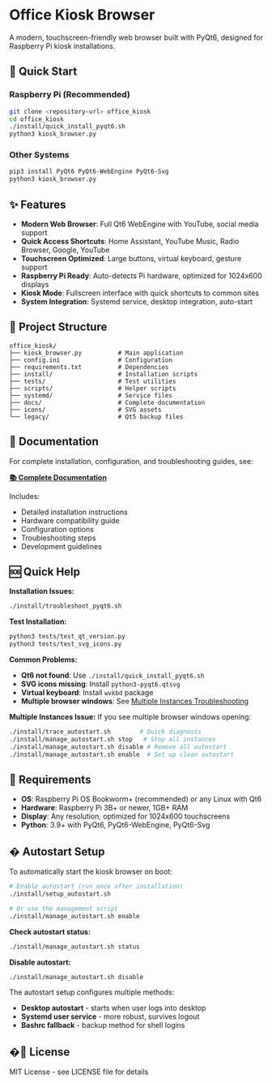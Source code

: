 # Office Kiosk Browser

A modern, touchscreen-friendly web browser built with PyQt6, designed for Raspberry Pi kiosk installations.

## 🚀 Quick Start

### Raspberry Pi (Recommended)
```bash
git clone <repository-url> office_kiosk
cd office_kiosk
./install/quick_install_pyqt6.sh
python3 kiosk_browser.py
```

### Other Systems
```bash
pip3 install PyQt6 PyQt6-WebEngine PyQt6-Svg
python3 kiosk_browser.py
```

## ✨ Features

- **Modern Web Browser**: Full Qt6 WebEngine with YouTube, social media support
- **Quick Access Shortcuts**: Home Assistant, YouTube Music, Radio Browser, Google, YouTube
- **Touchscreen Optimized**: Large buttons, virtual keyboard, gesture support
- **Raspberry Pi Ready**: Auto-detects Pi hardware, optimized for 1024x600 displays
- **Kiosk Mode**: Fullscreen interface with quick shortcuts to common sites
- **System Integration**: Systemd service, desktop integration, auto-start

## 📁 Project Structure

```
office_kiosk/
├── kiosk_browser.py          # Main application
├── config.ini                # Configuration
├── requirements.txt          # Dependencies
├── install/                  # Installation scripts
├── tests/                    # Test utilities
├── scripts/                  # Helper scripts
├── systemd/                  # Service files
├── docs/                     # Complete documentation
├── icons/                    # SVG assets
└── legacy/                   # Qt5 backup files
```

## 📖 Documentation

For complete installation, configuration, and troubleshooting guides, see:

**[📚 Complete Documentation](docs/README.md)**

Includes:
- Detailed installation instructions
- Hardware compatibility guide
- Configuration options
- Troubleshooting steps
- Development guidelines

## 🆘 Quick Help

**Installation Issues:**
```bash
./install/troubleshoot_pyqt6.sh
```

**Test Installation:**
```bash
python3 tests/test_qt_version.py
python3 tests/test_svg_icons.py
```

**Common Problems:**
- **Qt6 not found**: Use `./install/quick_install_pyqt6.sh`
- **SVG icons missing**: Install `python3-pyqt6.qtsvg`
- **Virtual keyboard**: Install `wvkbd` package
- **Multiple browser windows**: See [Multiple Instances Troubleshooting](docs/TROUBLESHOOTING_MULTIPLE_INSTANCES.md)

**Multiple Instances Issue:**
If you see multiple browser windows opening:
```bash
./install/trace_autostart.sh        # Quick diagnosis
./install/manage_autostart.sh stop   # Stop all instances
./install/manage_autostart.sh disable # Remove all autostart
./install/manage_autostart.sh enable  # Set up clean autostart
```

## 🔧 Requirements

- **OS**: Raspberry Pi OS Bookworm+ (recommended) or any Linux with Qt6
- **Hardware**: Raspberry Pi 3B+ or newer, 1GB+ RAM
- **Display**: Any resolution, optimized for 1024x600 touchscreens
- **Python**: 3.9+ with PyQt6, PyQt6-WebEngine, PyQt6-Svg

## � Autostart Setup

To automatically start the kiosk browser on boot:

```bash
# Enable autostart (run once after installation)
./install/setup_autostart.sh

# Or use the management script
./install/manage_autostart.sh enable
```

**Check autostart status:**
```bash
./install/manage_autostart.sh status
```

**Disable autostart:**
```bash
./install/manage_autostart.sh disable
```

The autostart setup configures multiple methods:
- **Desktop autostart** - starts when user logs into desktop
- **Systemd user service** - more robust, survives logout
- **Bashrc fallback** - backup method for shell logins

## �📄 License

MIT License - see LICENSE file for details
